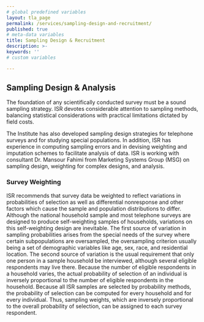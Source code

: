 ```yaml
---
# global predefined variables
layout: tla_page
permalink: /services/sampling-design-and-recruitment/
published: true
# meta-data variables
title: Sampling Design & Recruitment
description: >-
keywords: ''
# custom variables

---
```

## Sampling Design & Analysis
The foundation of any scientifically conducted survey must be a sound sampling strategy. ISR devotes considerable attention to sampling methods, balancing statistical considerations with practical limitations dictated by field costs.

The Institute has also developed sampling design strategies for telephone surveys and for studying special populations. In addition, ISR has experience in computing sampling errors and in devising weighting and imputation schemes to facilitate analysis of data. ISR is working with consultant Dr. Mansour Fahimi from Marketing Systems Group (MSG) on sampling design, weighting for complex designs, and analysis.

### Survey Weighting
ISR recommends that survey data be weighted to reflect variations in probabilities of selection as well as differential nonresponse and other factors which cause the sample and population distributions to differ. Although the national household sample and most telephone surveys are designed to produce self-weighting samples of households, variations on this self-weighting design are inevitable. The first source of variation in sampling probabilities arises from the special needs of the survey where certain subpopulations are oversampled, the oversampling criterion usually being a set of demographic variables like age, sex, race, and residential location. The second source of variation is the usual requirement that only one person in a sample household be interviewed, although several eligible respondents may live there. Because the number of eligible respondents in a household varies, the actual probability of selection of an individual is inversely proportional to the number of eligible respondents in the household. Because all ISR samples are selected by probability methods, the probability of selection can be computed for every household and for every individual. Thus, sampling weights, which are inversely proportional to the overall probability of selection, can be assigned to each survey respondent.
